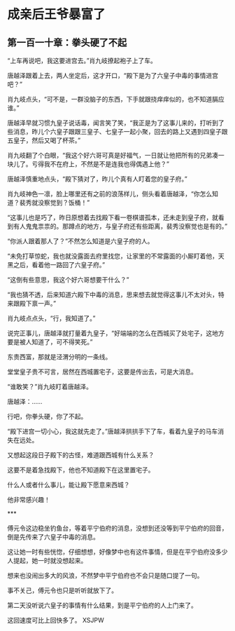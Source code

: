 # 成亲后王爷暴富了 
 ## 第一百一十章：拳头硬了不起
  “上车再说吧，我这要进宫去。”肖九岐撩起袍子上了车。  
  
 唐越泽跟着上去，两人坐定后，这才开口，“殿下是为了六皇子中毒的事情进宫吧？”  
  
 肖九岐点头，“可不是，一群没脑子的东西，下手就跟挠痒痒似的，也不知道膈应谁。”  
  
 唐越泽早就习惯九皇子说话毒，闻言笑了笑，“我正是为了这事儿来的，打听到了些消息，昨儿个六皇子跟跟三皇子、七皇子一起小聚，回去的路上又遇到四皇子跟五皇子，然后又喝了杯茶。”  
  
 肖九岐翻了个白眼，“我这个好六哥可真是好福气，一日就让他把所有的兄弟凑一块儿了。亏得我不在府上，不然是不是连我也得偶遇上他？”  
  
 唐越泽慎重地点头，“殿下猜对了，昨儿个真有人盯着您的皇子府。”  
  
 肖九岐神色一凛，脸上哪里还有之前的浪荡样儿，侧头看着唐越泽，“你怎么知道？裴秀就没察觉到？饭桶！”  
  
 “这事儿也是巧了，昨日原想着去找殿下看一卷棋谱孤本，还未走到皇子府，就看到有人鬼鬼祟祟的。那蹲点的地方，与皇子府还有些距离，裴秀没察觉也是有的。”  
  
 “你派人跟着那人了？”不然怎么知道是六皇子府的人。  
  
 “未免打草惊蛇，我也就没露面去府里找您，让家里的不常露面的小厮盯着他，天黑之后，看着他一路回了六皇子府。”  
  
 “这倒有些意思，我这个好六哥想要干什么？”  
  
 “我也猜不透，后来知道六殿下中毒的消息，思来想去就觉得这事儿不太对头，特来跟殿下禀一声。”  
  
 肖九岐点点头，“行，我知道了。”  
  
 说完正事儿，唐越泽就打量着九皇子，“好端端的怎么在西城买了处宅子，这地方要是被人知道了，可不得笑死。”  
  
 东贵西富，那就是泾渭分明的一条线。  
  
 堂堂皇子贵不可言，居然在西城置宅子，这要是传出去，可是大消息。  
  
 “谁敢笑？”肖九岐盯着唐越泽。  
  
 唐越泽：……  
  
 行吧，你拳头硬，你了不起。  
  
 “殿下进宫一切小心，我这就先走了。”唐越泽拱拱手下了车，看着九皇子的马车消失在远处。  
  
 又想起这段日子殿下的古怪，难道跟西城有什么关系？  
  
 这要不是着急找殿下，他也不知道殿下在这里置宅子。  
  
 什么人或者什么事儿，能让殿下愿意来西城？  
  
 他非常感兴趣！  
  
 \*\*\*  
  
 傅元令这边稳坐钓鱼台，等着平宁伯府的消息，没想到还没等到平宁伯府的回音，倒是先传来了六皇子中毒的消息。  
  
 这让她一时有些恍惚，仔细想想，好像梦中也有这件事情，但是在平宁伯府没多少人提起，她一时就没想起来。  
  
 想来也没闹出多大的风浪，不然梦中平宁伯府也不会只是随口提了一句。  
  
 事不关己，傅元令也只是听听就放下了。  
  
 第二天没听说六皇子的事情有什么结果，到是平宁伯府的人上门来了。  
  
 这回速度可比上回快多了。 
XSJPW